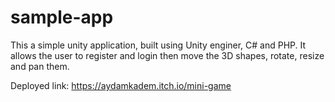 # sample-app

This a simple unity application, built using Unity enginer, C# and PHP. 
It allows the user to register and login then move the 3D shapes, rotate, resize and pan them. 

Deployed link:
https://aydamkadem.itch.io/mini-game